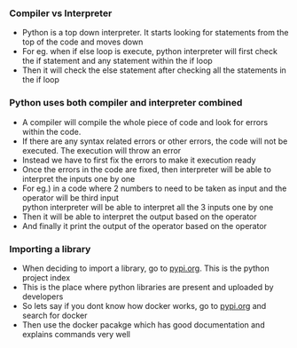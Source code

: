 ### Compiler vs Interpreter
- Python is a top down interpreter. It starts looking for statements from the top of the code and moves down<br />
- For eg. when if else loop is execute, python interpreter will first check the if statement and any statement within the if loop<br />
- Then it will check the else statement after checking all the statements in the if loop<br />

### Python uses both compiler and interpreter combined
- A compiler will compile the whole piece of code and look for errors within the code.<br />
- If there are any syntax related errors or other errors, the code will not be executed. The execution will throw an error<br />
- Instead we have to first fix the errors to make it execution ready<br />
- Once the errors in the code are fixed, then interpreter will be able to interpret the inputs one by one<br />
- For eg.) in a code where 2 numbers to need to be taken as input and the operator will be third input<br />
  python interpreter will be able to interpret all the 3 inputs one by one<br />
- Then it will be able to interpret the output based on the operator<br />
- And finally it print the output of the operator based on the operator<br />

### Importing a library
- When deciding to import a library, go to [pypi.org](pypi.org). This is the python project index<br />
- This is the place where python libraries are present and uploaded by developers<br />
- So lets say if you dont know how docker works, go to [pypi.org](pypi.org) and search for docker<br />
- Then use the docker pacakge which has good documentation and explains commands very well<br />